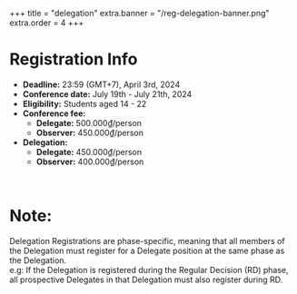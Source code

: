 +++
title = "delegation"
extra.banner = "/reg-delegation-banner.png"
extra.order = 4
+++

<style>
main h1 {
  text-align: left;
}
</style>

# Registration Info

- **Deadline:** 23:59 (GMT+7), April 3rd, 2024
- **Conference date:** July 19th - July 21th, 2024
- **Eligibility:** Students aged 14 - 22
- **Conference fee:**
  - **Delegate:** 500.000₫/person 
  - **Observer:** 450.000₫/person 
- **Delegation:**
  - **Delegate:** 450.000₫/person
  - **Observer:** 400.000₫/person

<br />

# Note: 

Delegation Registrations are phase-specific, meaning that all members of the Delegation must register for a Delegate position at the same phase as the Delegation.
<br>
e.g: If the Delegation is registered during the Regular Decision (RD) phase, all prospective Delegates in that Delegation must also register during RD.

<br />

<script 
  type="text/javascript"
  src="https://form.jotform.com/jsform/240823762094054" 
></script>

